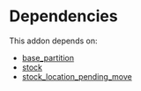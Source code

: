 # Dependencies

This addon depends on:

- [base_partition](https://github.com/bringout/oca-technical)
- [stock](https://github.com/bringout/oca-ocb-warehouse/tree/ffbc26923f1cbb52ea57b79a3bc1781623af2ae9/odoo-bringout-oca-ocb-stock)
- [stock_location_pending_move](https://github.com/bringout/oca-workflow-process)
